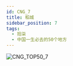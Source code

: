 ```yaml
---
id: CNG_7
title: 稻城
sidebar_position: 7
tags:
  - 拾柒
  - 中国一生必去的50个地方
---
```

![CNG_TOP50_7](/img/love/CNG_TOP50/7.png)
